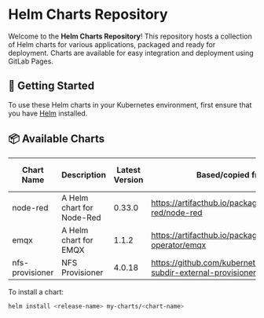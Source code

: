 
# Helm Charts Repository

Welcome to the **Helm Charts Repository**! This repository hosts a collection of Helm charts for various applications, packaged and ready for deployment. Charts are available for easy integration and deployment using GitLab Pages.

## 🚀 Getting Started

To use these Helm charts in your Kubernetes environment, first ensure that you have [Helm](https://helm.sh/docs/intro/install/) installed.

## 📦 Available Charts

| Chart Name      | Description                | Latest Version | Based/copied from                                                  | Last Merged Version |
|-----------------|----------------------------|----------------|--------------------------------------------------------------------|---------------------|
| node-red        | A Helm chart for Node-Red  | 0.33.0         | https://artifacthub.io/packages/helm/node-red/node-red             | 0.33.0              |
| emqx            | A Helm chart for EMQX      | 1.1.2          | https://artifacthub.io/packages/helm/emqx-operator/emqx            | 5.8.1               |
| nfs-provisioner | NFS Provisioner            | 4.0.18         | https://github.com/kubernetes-sigs/nfs-subdir-external-provisioner | 4.0.18              |

To install a chart:
```bash
helm install <release-name> my-charts/<chart-name>
```
